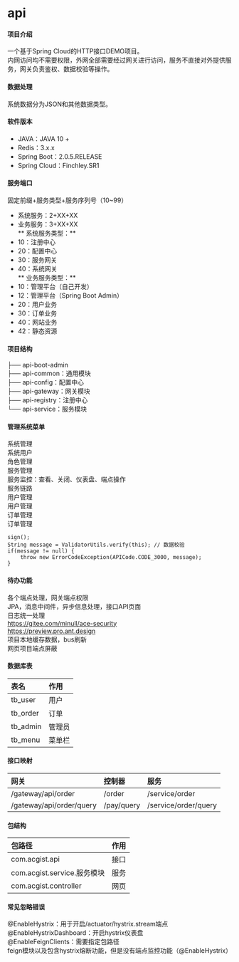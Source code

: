 # api

#### 项目介绍
一个基于Spring Cloud的HTTP接口DEMO项目。  
内网访问均不需要权限，外网全部需要经过网关进行访问，服务不直接对外提供服务，网关负责鉴权、数据校验等操作。

#### 数据处理
系统数据分为JSON和其他数据类型。

#### 软件版本
* JAVA：JAVA 10 +
* Redis：3.x.x
* Spring Boot：2.0.5.RELEASE
* Spring Cloud：Finchley.SR1

#### 服务端口
固定前缀+服务类型+服务序列号（10~99）  
* 系统服务：2+XX+XX  
* 业务服务：3+XX+XX  
** 系统服务类型：** 
* 10：注册中心
* 20：配置中心
* 30：服务网关
* 40：系统网关  
** 业务服务类型：** 
* 10：管理平台（自己开发）
* 12：管理平台（Spring Boot Admin）
* 20：用户业务
* 30：订单业务
* 40：网站业务
* 42：静态资源

#### 项目结构
├── api-boot-admin  
├── api-common：通用模块  
├── api-config：配置中心  
├── api-gateway：网关模块  
├── api-registry：注册中心  
└── api-service：服务模块  

#### 管理系统菜单
系统管理  
	系统用户  
	角色管理  
服务管理  
	服务监控：查看、关闭、仪表盘、端点操作  
	服务链路  
用户管理  
	用户管理  
订单管理  
	订单管理  

	sign();
	String message = ValidatorUtils.verify(this); // 数据校验
	if(message != null) {
		throw new ErrorCodeException(APICode.CODE_3000, message);
	}

#### 待办功能
各个端点处理，网关端点权限  
JPA，消息中间件，异步信息处理，接口API页面  
日志统一处理  
https://gitee.com/minull/ace-security  
https://preview.pro.ant.design  
项目本地缓存数据，bus刷新  
网页项目端点屏蔽  

#### 数据库表
|表名|作用|
|:-|:-|
|tb_user|用户|
|tb_order|订单|
|tb_admin|管理员|
|tb_menu|菜单栏|

#### 接口映射
|网关|控制器|服务|
|:-|:-|:-|
|/gateway/api/order|/order|/service/order|
|/gateway/api/order/query|/pay/query|/service/order/query|

#### 包结构
|包路径|作用|
|:-|:-|
|com.acgist.api|接口|
|com.acgist.service.服务模块|服务|
|com.acgist.controller|网页|

#### 常见忽略错误
@EnableHystrix：用于开启/actuator/hystrix.stream端点  
@EnableHystrixDashboard：开启hystrix仪表盘  
@EnableFeignClients：需要指定包路径  
feign模块以及包含hystrix熔断功能，但是没有端点监控功能（@EnableHystrix）  